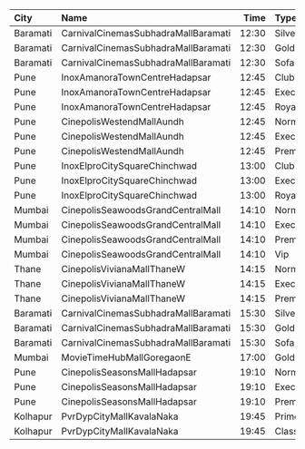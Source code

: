 | City     | Name                                |  Time | Type      | Price | Capacity | Booked |
| :------- | :---------------------------------- | ----: | :-------- | ----: | -------: | -----: |
| Baramati | CarnivalCinemasSubhadraMallBaramati | 12:30 | Silver    |  150₹ |       42 |     21 |
| Baramati | CarnivalCinemasSubhadraMallBaramati | 12:30 | Gold      |  150₹ |      128 |     66 |
| Baramati | CarnivalCinemasSubhadraMallBaramati | 12:30 | Sofa      |  180₹ |       17 |      9 |
| Pune     | InoxAmanoraTownCentreHadapsar       | 12:45 | Club      |  150₹ |       46 |      0 |
| Pune     | InoxAmanoraTownCentreHadapsar       | 12:45 | Executive |  150₹ |       10 |      0 |
| Pune     | InoxAmanoraTownCentreHadapsar       | 12:45 | Royale    |  230₹ |        2 |      0 |
| Pune     | CinepolisWestendMallAundh           | 12:45 | Normal    |  200₹ |       10 |      0 |
| Pune     | CinepolisWestendMallAundh           | 12:45 | Executive |  200₹ |       36 |      5 |
| Pune     | CinepolisWestendMallAundh           | 12:45 | Premium   |  200₹ |       18 |     14 |
| Pune     | InoxElproCitySquareChinchwad        | 13:00 | Club      |  130₹ |        1 |      0 |
| Pune     | InoxElproCitySquareChinchwad        | 13:00 | Executive |  130₹ |       11 |      0 |
| Pune     | InoxElproCitySquareChinchwad        | 13:00 | Royale    |  150₹ |        2 |      0 |
| Mumbai   | CinepolisSeawoodsGrandCentralMall   | 14:10 | Normal    |  140₹ |       16 |      0 |
| Mumbai   | CinepolisSeawoodsGrandCentralMall   | 14:10 | Executive |  140₹ |       45 |      2 |
| Mumbai   | CinepolisSeawoodsGrandCentralMall   | 14:10 | Premium   |  140₹ |       40 |     15 |
| Mumbai   | CinepolisSeawoodsGrandCentralMall   | 14:10 | Vip       |  230₹ |        7 |      0 |
| Thane    | CinepolisVivianaMallThaneW          | 14:15 | Normal    |  160₹ |       25 |     13 |
| Thane    | CinepolisVivianaMallThaneW          | 14:15 | Executive |  160₹ |       97 |     74 |
| Thane    | CinepolisVivianaMallThaneW          | 14:15 | Premium   |  160₹ |       43 |     40 |
| Baramati | CarnivalCinemasSubhadraMallBaramati | 15:30 | Silver    |  150₹ |       42 |     21 |
| Baramati | CarnivalCinemasSubhadraMallBaramati | 15:30 | Gold      |  150₹ |      128 |     64 |
| Baramati | CarnivalCinemasSubhadraMallBaramati | 15:30 | Sofa      |  180₹ |       17 |      9 |
| Mumbai   | MovieTimeHubMallGoregaonE           | 17:00 | Gold      |  160₹ |       98 |     36 |
| Pune     | CinepolisSeasonsMallHadapsar        | 19:10 | Normal    |  200₹ |        8 |      0 |
| Pune     | CinepolisSeasonsMallHadapsar        | 19:10 | Executive |  200₹ |       31 |     12 |
| Pune     | CinepolisSeasonsMallHadapsar        | 19:10 | Premium   |  220₹ |       11 |      7 |
| Kolhapur | PvrDypCityMallKavalaNaka            | 19:45 | Prime     |  150₹ |       97 |     51 |
| Kolhapur | PvrDypCityMallKavalaNaka            | 19:45 | Classic   |  150₹ |       21 |      0 |